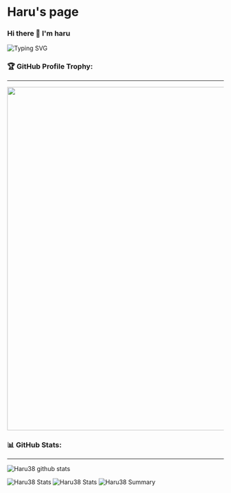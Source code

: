 # Haru's page

### Hi there 👋 I'm haru
![Typing SVG](https://readme-typing-svg.herokuapp.com?size=40&center=true&vCenter=true&width=1000&height=100&lines=HELLO+I+AM+HARU.;THANK+YOU+FOR+COMING.)

### 🏆 GitHub Profile Trophy:
---
<a href="https://github.com/ryo-ma/github-profile-trophy">
  <img width=800 src="https://github-profile-trophy.vercel.app/?username=Haru38&column=8&theme=radical&no-frame=true&no-bg=true"/>
</a>


### 📊 GitHub Stats:
---
![Haru38 github stats](https://github-readme-stats.vercel.app/api?username=Haru38&theme=radical&show_icons=true&count_private=true)

![Haru38 Stats](https://github-profile-summary-cards.vercel.app/api/cards/repos-per-language?username=Haru38&theme=solarized_dark)
![Haru38 Stats](https://github-profile-summary-cards.vercel.app/api/cards/most-commit-language?username=Haru38&theme=solarized_dark)
![Haru38 Summary](https://github-profile-summary-cards.vercel.app/api/cards/profile-details?username=Haru38&theme=solarized_dark)

